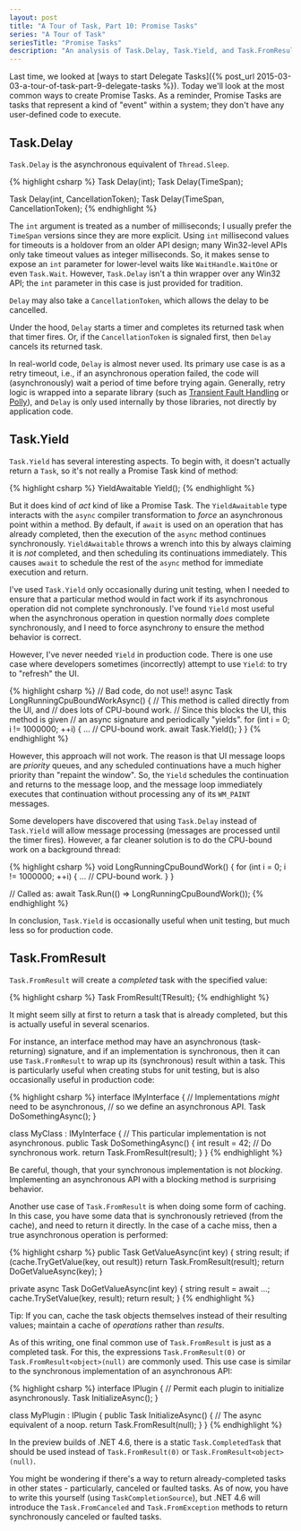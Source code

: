 ```yaml
---
layout: post
title: "A Tour of Task, Part 10: Promise Tasks"
series: "A Tour of Task"
seriesTitle: "Promise Tasks"
description: "An analysis of Task.Delay, Task.Yield, and Task.FromResult; and discussion of whether they should be used for asynchronous and/or parallel code."
---
```


Last time, we looked at [ways to start Delegate Tasks]({% post_url 2015-03-03-a-tour-of-task-part-9-delegate-tasks %}). Today we'll look at the most common ways to create Promise Tasks. As a reminder, Promise Tasks are tasks that represent a kind of "event" within a system; they don't have any user-defined code to execute.

## Task.Delay

`Task.Delay` is the asynchronous equivalent of `Thread.Sleep`.

{% highlight csharp %}
Task Delay(int);
Task Delay(TimeSpan);

Task Delay(int, CancellationToken);
Task Delay(TimeSpan, CancellationToken);
{% endhighlight %}

The `int` argument is treated as a number of milliseconds; I usually prefer the `TimeSpan` versions since they are more explicit. Using `int` millisecond values for timeouts is a holdover from an older API design; many Win32-level APIs only take timeout values as integer milliseconds. So, it makes sense to expose an `int` parameter for lower-level waits like `WaitHandle.WaitOne` or even `Task.Wait`. However, `Task.Delay` isn't a thin wrapper over any Win32 API; the `int` parameter in this case is just provided for tradition.

`Delay` may also take a `CancellationToken`, which allows the delay to be cancelled.

Under the hood, `Delay` starts a timer and completes its returned task when that timer fires. Or, if the `CancellationToken` is signaled first, then `Delay` cancels its returned task.

In real-world code, `Delay` is almost never used. Its primary use case is as a retry timeout, i.e., if an asynchronous operation failed, the code will (asynchronously) wait a period of time before trying again. Generally, retry logic is wrapped into a separate library (such as [Transient Fault Handling](https://msdn.microsoft.com/en-us/library/hh675232.aspx?WT.mc_id=DT-MVP-5000058) or [Polly](https://github.com/michael-wolfenden/Polly)), and `Delay` is only used internally by those libraries, not directly by application code.

## Task.Yield

`Task.Yield` has several interesting aspects. To begin with, it doesn't actually return a `Task`, so it's not really a Promise Task kind of method:

{% highlight csharp %}
YieldAwaitable Yield();
{% endhighlight %}

But it does kind of *act* kind of like a Promise Task. The `YieldAwaitable` type interacts with the `async` compiler transformation to *force* an asynchronous point within a method. By default, if `await` is used on an operation that has already completed, then the execution of the `async` method continues synchronously. `YieldAwaitable` throws a wrench into this by always claiming it is *not* completed, and then scheduling its continuations immediately. This causes `await` to schedule the rest of the `async` method for immediate execution and return.

I've used `Task.Yield` only occasionally during unit testing, when I needed to ensure that a particular method would in fact work if its asynchronous operation did not complete synchronously. I've found `Yield` most useful when the asynchronous operation in question normally *does* complete synchronously, and I need to force asynchrony to ensure the method behavior is correct.

However, I've never needed `Yield` in production code. There is one use case where developers sometimes (incorrectly) attempt to use `Yield`: to try to "refresh" the UI.

{% highlight csharp %}
// Bad code, do not use!!
async Task LongRunningCpuBoundWorkAsync()
{
  // This method is called directly from the UI, and
  //  does lots of CPU-bound work.
  // Since this blocks the UI, this method is given
  //  an async signature and periodically "yields".
  for (int i = 0; i != 1000000; ++i)
  {
    ... // CPU-bound work.
    await Task.Yield();
  }
}
{% endhighlight %}

However, this approach will not work. The reason is that UI message loops are *priority* queues, and any scheduled continuations have a much higher priority than "repaint the window". So, the `Yield` schedules the continuation and returns to the message loop, and the message loop immediately executes that continuation without processing any of its `WM_PAINT` messages.

Some developers have discovered that using `Task.Delay` instead of `Task.Yield` will allow message processing (messages are processed until the timer fires). However, a far cleaner solution is to do the CPU-bound work on a background thread:

{% highlight csharp %}
void LongRunningCpuBoundWork()
{
  for (int i = 0; i != 1000000; ++i)
  {
    ... // CPU-bound work.
  }
}

// Called as:
await Task.Run(() => LongRunningCpuBoundWork());
{% endhighlight %}

In conclusion, `Task.Yield` is occasionally useful when unit testing, but much less so for production code.

## Task.FromResult

`Task.FromResult` will create a *completed* task with the specified value:

{% highlight csharp %}
Task<TResult> FromResult<TResult>(TResult);
{% endhighlight %}

It might seem silly at first to return a task that is already completed, but this is actually useful in several scenarios.

For instance, an interface method may have an asynchronous (task-returning) signature, and if an implementation is synchronous, then it can use `Task.FromResult` to wrap up its (synchronous) result within a task. This is particularly useful when creating stubs for unit testing, but is also occasionally useful in production code:

{% highlight csharp %}
interface IMyInterface
{
  // Implementations *might* need to be asynchronous,
  //  so we define an asynchronous API.
  Task<int> DoSomethingAsync();
}

class MyClass : IMyInterface
{
  // This particular implementation is not asynchronous.
  public Task<int> DoSomethingAsync()
  {
    int result = 42; // Do synchronous work.
    return Task.FromResult(result);
  }
}
{% endhighlight %}

Be careful, though, that your synchronous implementation is not *blocking*. Implementing an asynchronous API with a blocking method is surprising behavior.

Another use case of `Task.FromResult` is when doing some form of caching. In this case, you have some data that is synchronously retrieved (from the cache), and need to return it directly. In the case of a cache miss, then a true asynchronous operation is performed:

{% highlight csharp %}
public Task<string> GetValueAsync(int key)
{
  string result;
  if (cache.TryGetValue(key, out result))
    return Task.FromResult(result);
  return DoGetValueAsync(key);
}

private async Task<string> DoGetValueAsync(int key)
{
  string result = await ...;
  cache.TrySetValue(key, result);
  return result;
}
{% endhighlight %}

<div class="alert alert-info" markdown="1">
<i class="fa fa-hand-o-right fa-2x pull-left"></i>

Tip: If you can, cache the task objects themselves instead of their resulting values; maintain a cache of *operations* rather than *results*.
</div>

As of this writing, one final common use of `Task.FromResult` is just as a completed task. For this, the expressions `Task.FromResult(0)` or `Task.FromResult<object>(null)` are commonly used. This use case is similar to the synchronous implementation of an asynchronous API:

{% highlight csharp %}
interface IPlugin
{
  // Permit each plugin to initialize asynchronously.
  Task InitializeAsync();
}

class MyPlugin : IPlugin
{
  public Task InitializeAsync()
  {
    // The async equivalent of a noop.
    return Task.FromResult<object>(null);
  }
}
{% endhighlight %}

<div class="alert alert-info" markdown="1">
<i class="fa fa-hand-o-right fa-2x pull-left"></i>

In the preview builds of .NET 4.6, there is a static `Task.CompletedTask` that should be used instead of `Task.FromResult(0)` or `Task.FromResult<object>(null)`.
</div>

You might be wondering if there's a way to return already-completed tasks in other states - particularly, canceled or faulted tasks. As of now, you have to write this yourself (using `TaskCompletionSource`), but .NET 4.6 will introduce the `Task.FromCanceled` and `Task.FromException` methods to return synchronously canceled or faulted tasks.
